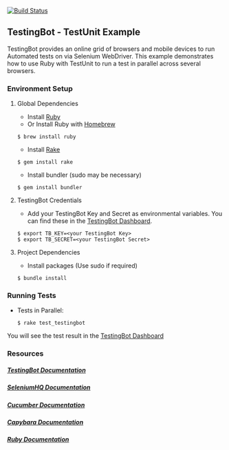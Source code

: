 [![Build Status](https://travis-ci.org/testingbot/ruby-rspec-example.svg?branch=master)](https://travis-ci.org/testingbot/ruby-rspec-example)

## TestingBot - TestUnit Example

TestingBot provides an online grid of browsers and mobile devices to run Automated tests on via Selenium WebDriver.
This example demonstrates how to use Ruby with TestUnit to run a test in parallel across several browsers.

### Environment Setup

1. Global Dependencies
    * Install [Ruby](https://www.ruby-lang.org/en/documentation/installation/)
    * Or Install Ruby with [Homebrew](http://brew.sh/)
    ```
    $ brew install ruby
    ```
    * Install [Rake](http://docs.seattlerb.org/rake/)
    ```
    $ gem install rake
    ```
    * Install bundler (sudo may be necessary)
    ```
    $ gem install bundler
    ```

2. TestingBot Credentials
    * Add your TestingBot Key and Secret as environmental variables. You can find these in the [TestingBot Dashboard](https://testingbot.com/members/).
    ```
    $ export TB_KEY=<your TestingBot Key>
    $ export TB_SECRET=<your TestingBot Secret>
    ```

3. Project Dependencies
    * Install packages (Use sudo if required)
    ```
    $ bundle install
    ```

### Running Tests

* Tests in Parallel:
    ```
    $ rake test_testingbot
    ```
You will see the test result in the [TestingBot Dashboard](https://testingbot.com/members/)

### Resources
##### [TestingBot Documentation](https://testingbot.com/support/)

##### [SeleniumHQ Documentation](http://www.seleniumhq.org/docs/)

##### [Cucumber Documentation](https://cucumber.io/docs/reference)

##### [Capybara Documentation](http://www.rubydoc.info/github/jnicklas/capybara/master)

##### [Ruby Documentation](http://ruby-doc.org/)
